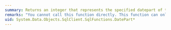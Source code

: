 ```yaml
---
summary: Returns an integer that represents the specified datepart of the specified date.
remarks: "You cannot call this function directly. This function can only appear within a LINQ to Entities query.  \n  \n This function is translated to a corresponding function in the database. For information about the corresponding SQL Server function, see [DATEPART (Transact-SQL)](http://go.microsoft.com/fwlink/?LinkId=141346)."
uid: System.Data.Objects.SqlClient.SqlFunctions.DatePart*
---
```


